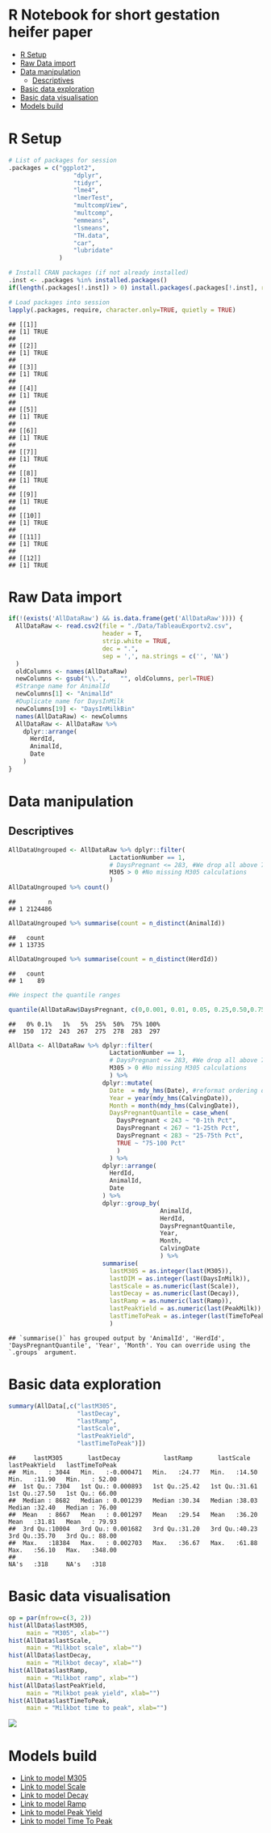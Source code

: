 R Notebook for short gestation heifer paper
================

- [R Setup](#r-setup)
- [Raw Data import](#raw-data-import)
- [Data manipulation](#data-manipulation)
  - [Descriptives](#descriptives)
- [Basic data exploration](#basic-data-exploration)
- [Basic data visualisation](#basic-data-visualisation)
- [Models build](#models-build)

# R Setup

``` r
# List of packages for session
.packages = c("ggplot2",
                  "dplyr",
                  "tidyr",                
                  "lme4",
                  "lmerTest",
                  "multcompView",
                  "multcomp",
                  "emmeans",
                  "lsmeans",
                  "TH.data",
                  "car",
                  "lubridate"
              )

# Install CRAN packages (if not already installed)
.inst <- .packages %in% installed.packages()
if(length(.packages[!.inst]) > 0) install.packages(.packages[!.inst], repos = "http://cran.us.r-project.org", dependencies = TRUE)

# Load packages into session
lapply(.packages, require, character.only=TRUE, quietly = TRUE)
```

    ## [[1]]
    ## [1] TRUE
    ## 
    ## [[2]]
    ## [1] TRUE
    ## 
    ## [[3]]
    ## [1] TRUE
    ## 
    ## [[4]]
    ## [1] TRUE
    ## 
    ## [[5]]
    ## [1] TRUE
    ## 
    ## [[6]]
    ## [1] TRUE
    ## 
    ## [[7]]
    ## [1] TRUE
    ## 
    ## [[8]]
    ## [1] TRUE
    ## 
    ## [[9]]
    ## [1] TRUE
    ## 
    ## [[10]]
    ## [1] TRUE
    ## 
    ## [[11]]
    ## [1] TRUE
    ## 
    ## [[12]]
    ## [1] TRUE

# Raw Data import

``` r
if(!(exists('AllDataRaw') && is.data.frame(get('AllDataRaw')))) {
  AllDataRaw <- read.csv2(file = "./Data/TableauExportv2.csv", 
                          header = T,
                          strip.white = TRUE,
                          dec = ".",
                          sep = ',', na.strings = c('', 'NA')
  )
  oldColumns <- names(AllDataRaw)
  newColumns <- gsub("\\.",    "", oldColumns, perl=TRUE)
  #Strange name for AnimalId
  newColumns[1] <- "AnimalId"
  #Duplicate name for DaysInMilk
  newColumns[19] <- "DaysInMilkBin"
  names(AllDataRaw) <- newColumns
  AllDataRaw <- AllDataRaw %>% 
    dplyr::arrange(
      HerdId,
      AnimalId,
      Date
    )
}
```

# Data manipulation

## Descriptives

``` r
AllDataUngrouped <- AllDataRaw %>% dplyr::filter(
                            LactationNumber == 1,
                            # DaysPregnant <= 283, #We drop all above 75th percentile because no interest at this stage, missing inseminations?
                            M305 > 0 #No missing M305 calculations
                            )
AllDataUngrouped %>% count()
```

    ##         n
    ## 1 2124486

``` r
AllDataUngrouped %>% summarise(count = n_distinct(AnimalId))
```

    ##   count
    ## 1 13735

``` r
AllDataUngrouped %>% summarise(count = n_distinct(HerdId))
```

    ##   count
    ## 1    89

``` r
#We inspect the quantile ranges

quantile(AllDataRaw$DaysPregnant, c(0,0.001, 0.01, 0.05, 0.25,0.50,0.75,1))
```

    ##   0% 0.1%   1%   5%  25%  50%  75% 100% 
    ##  150  172  243  267  275  278  283  297

``` r
AllData <- AllDataRaw %>% dplyr::filter(
                            LactationNumber == 1,
                            # DaysPregnant <= 283, #We drop all above 75th percentile because no interest at this stage, missing inseminations?
                            M305 > 0 #No missing M305 calculations
                            ) %>% 
                          dplyr::mutate(
                            Date  = mdy_hms(Date), #reformat ordering date
                            Year = year(mdy_hms(CalvingDate)),
                            Month = month(mdy_hms(CalvingDate)),
                            DaysPregnantQuantile = case_when(
                              DaysPregnant < 243 ~ "0-1th Pct",
                              DaysPregnant < 267 ~ "1-25th Pct",
                              DaysPregnant < 283 ~ "25-75th Pct",
                              TRUE ~ "75-100 Pct"
                              )
                            ) %>%
                          dplyr::arrange(
                            HerdId,
                            AnimalId,
                            Date
                          ) %>%
                          dplyr::group_by(
                                          AnimalId,
                                          HerdId,
                                          DaysPregnantQuantile,
                                          Year,
                                          Month,
                                          CalvingDate
                                          ) %>% 
                          summarise(
                            lastM305 = as.integer(last(M305)),
                            lastDIM = as.integer(last(DaysInMilk)),
                            lastScale = as.numeric(last(Scale)),
                            lastDecay = as.numeric(last(Decay)),
                            lastRamp = as.numeric(last(Ramp)),
                            lastPeakYield = as.numeric(last(PeakMilk)),
                            lastTimeToPeak = as.integer(last(TimeToPeak))
                            )
```

    ## `summarise()` has grouped output by 'AnimalId', 'HerdId', 'DaysPregnantQuantile', 'Year', 'Month'. You can override using the `.groups` argument.

# Basic data exploration

``` r
summary(AllData[,c("lastM305",
                   "lastDecay",
                   "lastRamp",
                   "lastScale",
                   "lastPeakYield",
                   "lastTimeToPeak")])
```

    ##     lastM305       lastDecay            lastRamp       lastScale     lastPeakYield   lastTimeToPeak  
    ##  Min.   : 3044   Min.   :-0.000471   Min.   :24.77   Min.   :14.50   Min.   :11.90   Min.   : 52.00  
    ##  1st Qu.: 7304   1st Qu.: 0.000893   1st Qu.:25.42   1st Qu.:31.61   1st Qu.:27.50   1st Qu.: 66.00  
    ##  Median : 8682   Median : 0.001239   Median :30.34   Median :38.03   Median :32.40   Median : 76.00  
    ##  Mean   : 8667   Mean   : 0.001297   Mean   :29.54   Mean   :36.20   Mean   :31.81   Mean   : 79.93  
    ##  3rd Qu.:10004   3rd Qu.: 0.001682   3rd Qu.:31.20   3rd Qu.:40.23   3rd Qu.:35.70   3rd Qu.: 88.00  
    ##  Max.   :18384   Max.   : 0.002703   Max.   :36.67   Max.   :61.88   Max.   :56.10   Max.   :348.00  
    ##                                                                      NA's   :318     NA's   :318

# Basic data visualisation

``` r
op = par(mfrow=c(3, 2))
hist(AllData$lastM305,
     main = "M305", xlab="")
hist(AllData$lastScale,
     main = "Milkbot scale", xlab="")
hist(AllData$lastDecay,
     main = "Milkbot decay", xlab="")
hist(AllData$lastRamp,
     main = "Milkbot ramp", xlab="")
hist(AllData$lastPeakYield,
     main = "Milkbot peak yield", xlab="")
hist(AllData$lastTimeToPeak,
     main = "Milkbot time to peak", xlab="")
```

![](README_files/figure-gfm/unnamed-chunk-21-1.png)<!-- -->

# Models build

- [Link to model M305](Models/M305.md)
- [Link to model Scale](Models/Scale.md)
- [Link to model Decay](Models/Decay.md)
- [Link to model Ramp](Models/Ramp.md)
- [Link to model Peak Yield](Models/PeakYield.md)
- [Link to model Time To Peak](Models/TimeToPeak.md)
